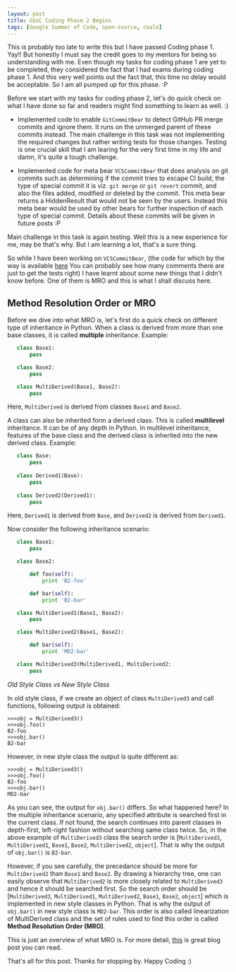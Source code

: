 ```yaml
---
layout: post
title: GSoC Coding Phase 2 Begins 
tags: [Google Summer of Code, open-source, coala]
---
```


This is probably too late to write this but I have passed Coding phase 1. Yay!! But honestly I must say the credit goes to my mentors for being so understanding with me. Even though my tasks for coding phase 1 are yet to be completed, they considered the fact that I had exams during coding phase 1. And this very well points out the fact that, this time no delay would be acceptable. So I am all pumped up for this phase. :P

Before we start with my tasks for coding phase 2, let's do quick check on what I have done so far and readers might find something to learn as well. :)

- Implemented code to enable `GitCommitBear` to detect GitHub PR merge commits and ignore them. It runs on the unmerged parent of these commits instead. The main challenge in this task was not implementing the required changes but rather writing tests for those changes. Testing is one crucial skill that I am learing for the very first time in my life and damn, it's quite a tough challenge.

- Implemented code for meta bear `VCSCommitBear` that does analysis on git commits such as determining if the commit tries to escape CI build, the type of special commit it is viz. `git merge` or `git revert` commit, and also the files added, modified or deleted by the commit. This meta bear returns a HiddenResult that would not be seen by the users. Instead this meta bear would be used by other bears for further inspection of each type of special commit. Details about these commits will be given in future posts :P

Main challenge in this task is again testing. Well this is a new experience for me, may be that's why. But I am learning a lot, that's a sure thing. 

So while I have been working on `VCSCommitBear`, (the code for which by the way is available [here](https://github.com/coala/coala-bears/pull/2543) You can probably see how many comments there are just to get the tests right) I have learnt about some new things that I didn't know before. One of them is MRO and this is what I shall discuss here.

## Method Resolution Order or MRO

Before we dive into what MRO is, let's first do a quick check on different type of inheritance in Python. When a class is derived from more than one base classes, it is called **multiple** inheritance.
Example:
```python
   class Base1:
       pass

   class Base2:
       pass

   class MultiDerived(Base1, Base2):
       pass
```

Here, `MultiDerived` is derived from classes `Base1` and `Base2`.

A class can also be inherited form a derived class. This is called **multilevel** inheritance. It can be of any depth in Python. In multilevel inheritance, features of the base class and the derived class is inherited into the new derived class.
Example:
```python
   class Base:
       pass
   
   class Derived1(Base):
       pass
   
   class Derived2(Derived1):
       pass
```

Here, `Derived1` is derived from `Base`, and `Derived2` is derived from `Derived1`.

Now consider the following inheritance scenario:

```python
   class Base1:
       pass

   class Base2:

       def foo(self):
           print 'B2-foo'

       def bar(self):
           print 'B2-bar'
```

```python
   class MultiDerived1(Base1, Base2):
       pass

   class MultiDerived2(Base1, Base2):

       def bar(self):
           print 'MD2-bar'
```

```python
   class MultiDerived3(MultiDerived1, MultiDerived2:
       pass
```

*Old Style Class vs New Style Class*

In old style class, if we create an object of class `MultiDerived3` and call functions, following output is obtained:
```
>>>obj = MultiDerived3()
>>>obj.foo()
B2-foo
>>>obj.bar()
B2-bar
```

However, in new style class the output is quite different as:
```
>>>obj = MultiDerived3()
>>>obj.foo()
B2-foo
>>>obj.bar()
MD2-bar
```

As you can see, the output for `obj.bar()` differs. So what happened here? In the multiple inheritance scenario, any specified attribute is searched first in the current class. If not found, the search continues into parent classes in depth-first, left-right fashion without searching same class twice. So, in the above example of `MultiDerived3` class the search order is [`MultiDerived3`, `MultiDerived1`, `Base1`, `Base2`, `MultiDerived2`, `object`]. That is why the output of `obj.bar()` is `B2-bar`. 

However, if you see carefully, the precedance should be more for `MultiDerived2` than `Base1` and `Base2`.
By drawing a hierarchy tree, one can easily observe that `MultiDerived2` is more closely related to `MultiDerived3` and hence it should be searched first. So the search order should be [`MultiDerived3`, `MultiDerived1`, `MultiDerived2`, `Base1`, `Base2`, `object`] which is implemented in new style classes in Python. That is why the output of `obj.bar()` in new style class is `MD2-bar`. This order is also called linearization of MultiDerived class and the set of rules used to find this order is called **Method Resolution Order (MRO)**.

This is just an overview of what MRO is. For more detail, [this](https://medium.com/technology-nineleaps/python-method-resolution-order-4fd41d2fcc) is great blog post you can read.

That's all for this post. Thanks for stopping by. Happy Coding :) 